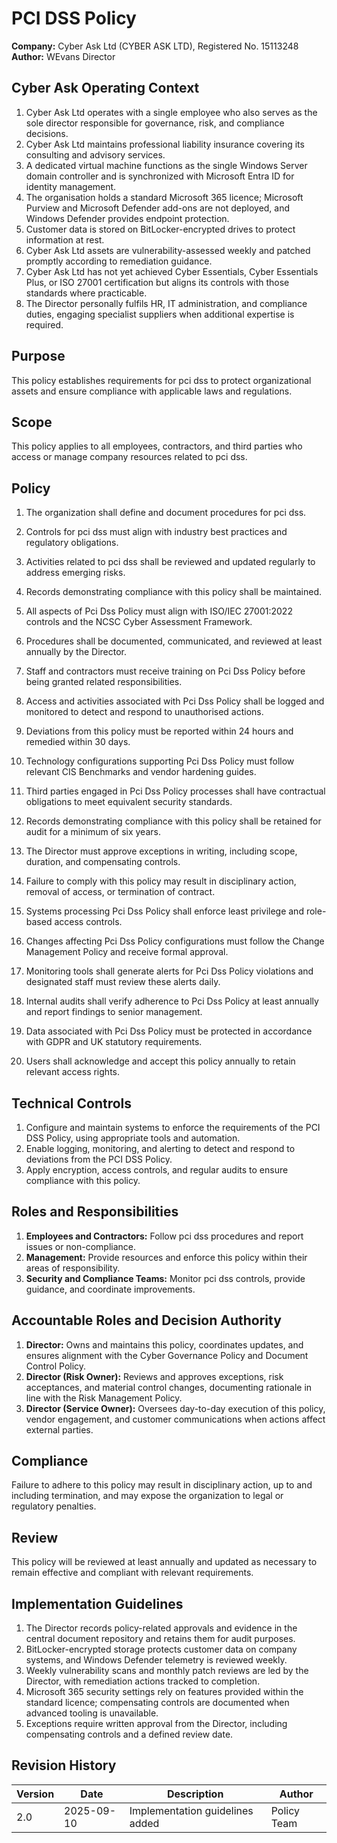 # PCI DSS Policy

**Company:** Cyber Ask Ltd (CYBER ASK LTD), Registered No. 15113248  
**Author:** WEvans Director

## Cyber Ask Operating Context

1. Cyber Ask Ltd operates with a single employee who also serves as the sole director responsible for governance, risk, and compliance decisions.
2. Cyber Ask Ltd maintains professional liability insurance covering its consulting and advisory services.
3. A dedicated virtual machine functions as the single Windows Server domain controller and is synchronized with Microsoft Entra ID for identity management.
4. The organisation holds a standard Microsoft 365 licence; Microsoft Purview and Microsoft Defender add-ons are not deployed, and Windows Defender provides endpoint protection.
5. Customer data is stored on BitLocker-encrypted drives to protect information at rest.
6. Cyber Ask Ltd assets are vulnerability-assessed weekly and patched promptly according to remediation guidance.
7. Cyber Ask Ltd has not yet achieved Cyber Essentials, Cyber Essentials Plus, or ISO 27001 certification but aligns its controls with those standards where practicable.
8. The Director personally fulfils HR, IT administration, and compliance duties, engaging specialist suppliers when additional expertise is required.



## Purpose

This policy establishes requirements for pci dss to protect organizational assets and ensure compliance with applicable laws and regulations.

## Scope

This policy applies to all employees, contractors, and third parties who access or manage company resources related to pci dss.

## Policy
1. The organization shall define and document procedures for pci dss.
2. Controls for pci dss must align with industry best practices and regulatory obligations.
3. Activities related to pci dss shall be reviewed and updated regularly to address emerging risks.
4. Records demonstrating compliance with this policy shall be maintained.

1. All aspects of Pci Dss Policy must align with ISO/IEC 27001:2022 controls and the NCSC Cyber Assessment Framework.
2. Procedures shall be documented, communicated, and reviewed at least annually by the Director.
3. Staff and contractors must receive training on Pci Dss Policy before being granted related responsibilities.
4. Access and activities associated with Pci Dss Policy shall be logged and monitored to detect and respond to unauthorised actions.
5. Deviations from this policy must be reported within 24 hours and remedied within 30 days.
6. Technology configurations supporting Pci Dss Policy must follow relevant CIS Benchmarks and vendor hardening guides.
7. Third parties engaged in Pci Dss Policy processes shall have contractual obligations to meet equivalent security standards.
8. Records demonstrating compliance with this policy shall be retained for audit for a minimum of six years.
9. The Director must approve exceptions in writing, including scope, duration, and compensating controls.
10. Failure to comply with this policy may result in disciplinary action, removal of access, or termination of contract.

1. Systems processing Pci Dss Policy shall enforce least privilege and role-based access controls.
2. Changes affecting Pci Dss Policy configurations must follow the Change Management Policy and receive formal approval.
3. Monitoring tools shall generate alerts for Pci Dss Policy violations and designated staff must review these alerts daily.
4. Internal audits shall verify adherence to Pci Dss Policy at least annually and report findings to senior management.
5. Data associated with Pci Dss Policy must be protected in accordance with GDPR and UK statutory requirements.
6. Users shall acknowledge and accept this policy annually to retain relevant access rights.

## Technical Controls

1. Configure and maintain systems to enforce the requirements of the PCI DSS Policy, using appropriate tools and automation.
2. Enable logging, monitoring, and alerting to detect and respond to deviations from the PCI DSS Policy.
3. Apply encryption, access controls, and regular audits to ensure compliance with this policy.

## Roles and Responsibilities

1. **Employees and Contractors:** Follow pci dss procedures and report issues or non-compliance.
2. **Management:** Provide resources and enforce this policy within their areas of responsibility.
3. **Security and Compliance Teams:** Monitor pci dss controls, provide guidance, and coordinate improvements.

## Accountable Roles and Decision Authority

1. **Director:** Owns and maintains this policy, coordinates updates, and ensures alignment with the Cyber Governance Policy and Document Control Policy.
2. **Director (Risk Owner):** Reviews and approves exceptions, risk acceptances, and material control changes, documenting rationale in line with the Risk Management Policy.
3. **Director (Service Owner):** Oversees day-to-day execution of this policy, vendor engagement, and customer communications when actions affect external parties.


## Compliance

Failure to adhere to this policy may result in disciplinary action, up to and including termination, and may expose the organization to legal or regulatory penalties.

## Review

This policy will be reviewed at least annually and updated as necessary to remain effective and compliant with relevant requirements.

## Implementation Guidelines
1. The Director records policy-related approvals and evidence in the central document repository and retains them for audit purposes.
2. BitLocker-encrypted storage protects customer data on company systems, and Windows Defender telemetry is reviewed weekly.
3. Weekly vulnerability scans and monthly patch reviews are led by the Director, with remediation actions tracked to completion.
4. Microsoft 365 security settings rely on features provided within the standard licence; compensating controls are documented when advanced tooling is unavailable.
5. Exceptions require written approval from the Director, including compensating controls and a defined review date.


## Revision History

| Version | Date | Description | Author |
| ------- | ---------- | ----------------------- | ------ |
| 2.0     | 2025-09-10 | Implementation guidelines added | Policy Team |
